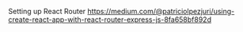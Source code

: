 Setting up React Router
https://medium.com/@patriciolpezjuri/using-create-react-app-with-react-router-express-js-8fa658bf892d

